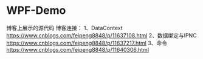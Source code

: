 # WPF-Demo
博客上展示的源代码
博客连接：
1、DataContext
https://www.cnblogs.com/feipeng8848/p/11637108.html
2、数据绑定与IPNC
https://www.cnblogs.com/feipeng8848/p/11637217.html
3、命令
https://www.cnblogs.com/feipeng8848/p/11640306.html
